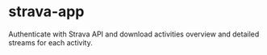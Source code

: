 # strava-app
Authenticate with Strava API and download activities overview and detailed streams for each activity.

